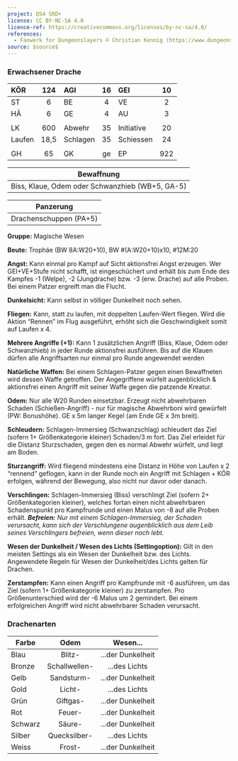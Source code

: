 ```yaml
---
project: DS4 SRD+
license: CC BY-NC-SA 4.0
licence-ref: https://creativecommons.org/licenses/by-nc-sa/4.0/
references: 
  - Fanwerk for Dungeonslayers © Christian Kennig (https://www.dungeonslayers.net/)
source: $source$
---
```


### Erwachsener Drache

| KÖR    | 124  | AGI      | 16  | GEI        | 10  |
| :----- | :--: | :------- | :-: | :--------- | :-: |
| ST     |  6   | BE       |  4  | VE         |  2  |
| HÄ     |  6   | GE       |  4  | AU         |  3  |
|        |      |          |     |            |     |
| LK     | 600  | Abwehr   | 35  | Initiative | 20  |
| Laufen | 18,5 | Schlagen | 35  | Schiessen  | 24  |
|        |      |          |     |            |     |
| GH     |  65  | GK       | ge  | EP         | 922 |

|                   Bewaffnung                    |
| :---------------------------------------------: |
| Biss, Klaue, Odem oder Schwanzhieb (WB+5, GA-5) |

|       Panzerung        |
| :--------------------: |
| Drachenschuppen (PA+5) |

**Gruppe:** Magische Wesen

**Beute:** Trophäe (BW 8A:W20+10), BW #(A:W20+10)x10, #12M:20

**Angst:** Kann einmal pro Kampf auf Sicht aktionsfrei Angst erzeugen. Wer GEI+VE+Stufe nicht schafft, ist eingeschüchert und erhält bis zum Ende des Kampfes -1 (Welpe), -2 (Jungdrache) bzw. -3 (erw. Drache) auf alle Proben. Bei einem Patzer ergreift man die Flucht.

**Dunkelsicht:** Kann selbst in völliger Dunkelheit noch sehen.

**Fliegen:** Kann, statt zu laufen, mit doppelten Laufen-Wert fliegen. Wird die Aktion “Rennen” im Flug ausgeführt, erhöht sich die Geschwindigkeit somit auf Laufen x 4.

**Mehrere Angriffe (+1):** Kann 1 zusätzlichen Angriff (Biss, Klaue, Odem oder Schwanzhieb) in jeder Runde aktionsfrei ausführen. Bis auf die Klauen dürfen alle Angriffsarten nur einmal pro Runde angewendet werden

**Natürliche Waffen:** Bei einem Schlagen-Patzer gegen einen Bewaffneten wird dessen Waffe getroffen. Der Angegriffene würfelt augenblicklich & aktionsfrei einen Angriff mit seiner Waffe gegen die patzende Kreatur.

**Odem:** Nur alle W20 Runden einsetzbar. Erzeugt nicht abwehrbaren Schaden (Schießen-Angriff) - nur für magische Abwehrboni wird gewürfelt (PW: Bonushöhe). GE x 5m langer Kegel (am Ende GE x 3m breit).

**Schleudern:** Schlagen-Immersieg (Schwanzschlag) schleudert das Ziel (sofern 1+ Größenkategorie kleiner) Schaden/3 m fort. Das Ziel erleidet für die Distanz Sturzschaden, gegen den es normal Abwehr würfelt, und liegt am Boden.

**Sturzangriff:** Wird fliegend mindestens eine Distanz in Höhe von Laufen x 2 “rennend” geflogen, kann in der Runde noch ein Angriff mit Schlagen + KÖR erfolgen, während der Bewegung, also nicht nur davor oder danach.

**Verschlingen:** Schlagen-Immersieg (Biss) verschlingt Ziel (sofern 2+ Größenkategorien kleiner), welches fortan einen nicht abwehrbaren Schadenspunkt pro Kampfrunde und einen Malus von -8 auf alle Proben erhält. **_Befreien:_** _Nur mit einem Schlagen-Immersieg, der Schaden verursacht, kann sich der Verschlungene augenblicklich aus dem Leib seines Verschlingers befreien, wenn dieser noch lebt._

**Wesen der Dunkelheit / Wesen des Lichts (Settingoption):** Gilt in den meisten Settings als ein Wesen der Dunkelheit bzw. des Lichts. Angewendete Regeln für Wesen der Dunkelheit/des Lichts gelten für Drachen.

**Zerstampfen:** Kann einen Angriff pro Kampfrunde mit -6 ausführen, um das Ziel (sofern 1+ Größenkategorie kleiner) zu zerstampfen. Pro Größenunterschied wird der -6 Malus um 2 gemindert. Bei einem erfolgreichen Angriff wird nicht abwehrbarer Schaden verursacht.

### Drachenarten

| Farbe   |     Odem      |     Wesen...      |
| ------- | :-----------: | :---------------: |
| Blau    |    Blitz-     | ...der Dunkelheit |
| Bronze  | Schallwellen- |   ...des Lichts   |
| Gelb    |  Sandsturm-   | ...der Dunkelheit |
| Gold    |    Licht-     |   ...des Lichts   |
| Grün    |   Giftgas-    | ...der Dunkelheit |
| Rot     |    Feuer-     | ...der Dunkelheit |
| Schwarz |    Säure-     | ...der Dunkelheit |
| Silber  | Quecksilber-  |   ...des Lichts   |
| Weiss   |    Frost-     | ...der Dunkelheit |

